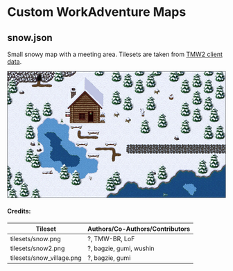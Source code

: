 # Custom WorkAdventure Maps

## snow.json

Small snowy map with a meeting area. Tilesets are taken from [TMW2 client data](https://gitlab.com/TMW2/clientdata).

![Screenshot](screenshots/snow.jpg)

#### Credits:

| Tileset                   | Authors/Co-Authors/Contributors |
| ------------------------- | ------------------------------- |
| tilesets/snow.png         | ?, TMW-BR, LoF                  |
| tilesets/snow2.png        | ?, bagzie, gumi, wushin         |
| tilesets/snow_village.png | ?, bagzie, gumi                 |
